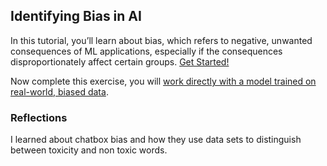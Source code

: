## Identifying Bias in AI

In this tutorial, you’ll learn about bias, which refers to negative, unwanted consequences of ML applications, especially if the consequences disproportionately affect certain groups. [Get Started!](https://www.kaggle.com/code/alexisbcook/identifying-bias-in-ai/tutorial)

Now complete this exercise, you will [work directly with a model trained on real-world, biased data](https://www.kaggle.com/kernels/fork/15622654).


### Reflections
I learned about chatbox bias and how they use data sets to distinguish between toxicity and non toxic words. 
